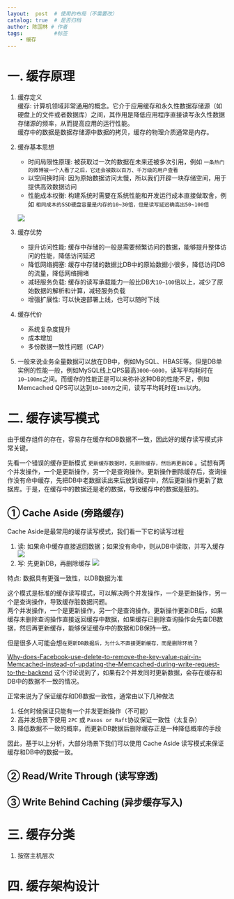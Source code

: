 ```yaml
---
layout:  post  # 使用的布局（不需要改）
catalog: true  # 是否归档
author: 陈国林 # 作者
tags:          #标签
    - 缓存
---
```


# 一. 缓存原理
1. 缓存定义  
   缓存: 计算机领域非常通用的概念。它介于应用缓存和永久性数据存储源（如硬盘上的文件或者数据库）之间，其作用是降低应用程序直接读写永久性数据存储源的频率，从而提高应用的运行性能。  
   缓存中的数据是数据存储源中数据的拷贝，缓存的物理介质通常是内存。

2. 缓存基本思想
   + 时间局限性原理: 被获取过一次的数据在未来还被多次引用，例如 `一条热门的微博被一个人看了之后，它还会被数以百万、千万级的用户查看`
   + 以空间换时间: 因为原始数据访问太慢，所以我们开辟一块存储空间，用于提供高效数据访问
   + 性能成本权衡: 构建系统时需要在系统性能和开发运行成本直接做取舍，例如 `相同成本的SSD硬盘容量是内存的10~30倍，但是读写延迟确高出50~100倍`
   
   ![](https://github.com/chenguolin/chenguolin.github.io/blob/master/data/image/cache-pyramid.png?raw=true)

3. 缓存优势
   + 提升访问性能: 缓存中存储的一般是需要频繁访问的数据，能够提升整体访问的性能，降低访问延迟
   + 降低网络拥塞: 缓存中存储的数据比DB中的原始数据小很多，降低访问DB的流量，降低网络拥堵
   + 减轻服务负载: 缓存的读写承载能力一般比DB大`10~100`倍以上，减少了原始数据的解析和计算，减轻服务负载
   + 增强扩展性: 可以快速部署上线，也可以随时下线
   
4. 缓存代价
   + 系统复杂度提升
   + 成本增加
   + 多份数据一致性问题（CAP）

5. 一般来说业务全量数据可以放在DB中，例如MySQL、HBASE等。但是DB单实例的性能一般，例如MySQL线上QPS最高`3000~6000`，读写平均耗时在`10~100ms`之间。而缓存的性能正是可以来弥补这种DB的性能不足，例如Memcached QPS可以达到`10~100万`之间，读写平均耗时在`1ms`以内。

# 二. 缓存读写模式
由于缓存组件的存在，容易存在缓存和DB数据不一致，因此好的缓存读写模式非常关键。

先看一个错误的缓存更新模式 `更新缓存数据时，先删除缓存，然后再更新DB` 。试想有两个并发操作，一个是更新操作，另一个是查询操作。更新操作删除缓存后，查询操作没有命中缓存，先把DB中老数据读出来后放到缓存中，然后更新操作更新了数据库。于是，在缓存中的数据还是老的数据，导致缓存中的数据是脏的。

## ① Cache Aside (旁路缓存)
Cache Aside是最常用的缓存读写模式，我们看一下它的读写过程

1. 读: 如果命中缓存直接返回数据；如果没有命中，则从DB中读取，并写入缓存
   ![](https://github.com/chenguolin/chenguolin.github.io/blob/master/data/image/cache-aside-read.png?raw=true)
2. 写: 先更新DB，再删除缓存
   ![](https://github.com/chenguolin/chenguolin.github.io/blob/master/data/image/cache-aside-update.png?raw=true)

特点: 数据具有更强一致性，以DB数据为准

这个模式是标准的缓存读写模式，可以解决两个并发操作，一个是更新操作，另一个是查询操作，导致缓存脏数据问题。  
两个并发操作，一个是更新操作，另一个是查询操作。更新操作更新DB后，如果缓存未删除查询操作直接返回缓存中数据，如果缓存已删除查询操作会先查DB数据，然后再更新缓存，能够保证缓存中的数据和DB保持一致。

但是很多人可能会想`在更新DB数据后，为什么不直接更新缓存，而是删除环境`？

[Why-does-Facebook-use-delete-to-remove-the-key-value-pair-in-Memcached-instead-of-updating-the-Memcached-during-write-request-to-the-backend](https://www.quora.com/Why-does-Facebook-use-delete-to-remove-the-key-value-pair-in-Memcached-instead-of-updating-the-Memcached-during-write-request-to-the-backend) 这个讨论说到了，如果有2个并发同时更新数据，会存在缓存和DB中的数据不一致的情况。

正常来说为了保证缓存和DB数据一致性，通常由以下几种做法  
1. 任何时候保证只能有一个并发更新操作（不可能）
2. 高并发场景下使用 `2PC` 或 `Paxos or Raft`协议保证一致性（太复杂）
3. 降低数据不一致的概率，而更新DB数据后删除缓存正是一种降低概率的手段

因此，基于以上分析，大部分场景下我们可以使用 Cache Aside 读写模式来保证缓存和DB中的数据一致。

## ② Read/Write Through (读写穿透)

## ③ Write Behind Caching (异步缓存写入)

# 三. 缓存分类
1. 按宿主机层次

# 四. 缓存架构设计
